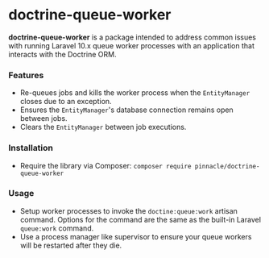 # doctrine-queue-worker
**doctrine-queue-worker** is a package intended to address common issues with running Laravel 10.x queue worker processes with an application that interacts with the Doctrine ORM.

### Features

- Re-queues jobs and kills the worker process when the `EntityManager` closes due to an exception.
- Ensures the `EntityManager`'s database connection remains open between jobs.
- Clears the `EntityManager` between job executions.

### Installation

- Require the library via Composer: `composer require pinnacle/doctrine-queue-worker`

### Usage

- Setup worker processes to invoke the `doctine:queue:work` artisan command. Options for the command are the same as the built-in Laravel `queue:work` command.
- Use a process manager like supervisor to ensure your queue workers will be restarted after they die.
